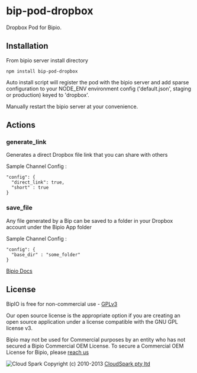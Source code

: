 bip-pod-dropbox
=======

Dropbox Pod for Bipio.  

## Installation

From bipio server install directory

    npm install bip-pod-dropbox

Auto install script will register the pod with the bipio server and add sparse
configuration to your NODE_ENV environment config ('default.json', staging or production)
keyed to 'dropbox'.

Manually restart the bipio server at your convenience.

## Actions

### generate_link

Generates a direct Dropbox file link that you can share with others

Sample Channel Config :

```
"config": {
  "direct_link": true,
  "short" : true
}
```

### save_file

Any file generated by a Bip can be saved to a folder in your Dropbox account under the Bipio App folder

Sample Channel Config :

```
"config": {
  "base_dir" : "some_folder"
}
```


[Bipio Docs](https://bip.io/docs/pods/dropbox)

## License

BipIO is free for non-commercial use - [GPLv3](http://www.gnu.org/copyleft/gpl.html)

Our open source license is the appropriate option if you are creating an open source application under a license compatible with the GNU GPL license v3. 

Bipio may not be used for Commercial purposes by an entity who has not secured a Bipio Commercial OEM License.  To secure a Commercial OEM License for Bipio,
please [reach us](mailto:enquiries@cloudspark.com.au)

![Cloud Spark](http://www.cloudspark.com.au/cdn/static/img/cs_logo.png "Cloud Spark - Rapid Web Stacks Built Beautifully")
Copyright (c) 2010-2013  [CloudSpark pty ltd](http://www.cloudspark.com.au)